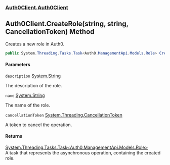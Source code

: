### [Auth0Client](../index.md 'Auth0Client').[Auth0Client](index.md 'Auth0Client\.Auth0Client')

## Auth0Client\.CreateRole\(string, string, CancellationToken\) Method

Creates a new role in Auth0\.

```csharp
public System.Threading.Tasks.Task<Auth0.ManagementApi.Models.Role> CreateRole(string description, string name, System.Threading.CancellationToken cancellationToken);
```
#### Parameters

<a name='global__Auth0Client.Auth0Client.CreateRole(string,string,System.Threading.CancellationToken).description'></a>

`description` [System\.String](https://learn.microsoft.com/en-us/dotnet/api/system.string 'System\.String')

The description of the role\.

<a name='global__Auth0Client.Auth0Client.CreateRole(string,string,System.Threading.CancellationToken).name'></a>

`name` [System\.String](https://learn.microsoft.com/en-us/dotnet/api/system.string 'System\.String')

The name of the role\.

<a name='global__Auth0Client.Auth0Client.CreateRole(string,string,System.Threading.CancellationToken).cancellationToken'></a>

`cancellationToken` [System\.Threading\.CancellationToken](https://learn.microsoft.com/en-us/dotnet/api/system.threading.cancellationtoken 'System\.Threading\.CancellationToken')

A token to cancel the operation\.

#### Returns
[System\.Threading\.Tasks\.Task&lt;](https://learn.microsoft.com/en-us/dotnet/api/system.threading.tasks.task-1 'System\.Threading\.Tasks\.Task\`1')[Auth0\.ManagementApi\.Models\.Role](https://learn.microsoft.com/en-us/dotnet/api/auth0.managementapi.models.role 'Auth0\.ManagementApi\.Models\.Role')[&gt;](https://learn.microsoft.com/en-us/dotnet/api/system.threading.tasks.task-1 'System\.Threading\.Tasks\.Task\`1')  
A task that represents the asynchronous operation, containing the created role\.